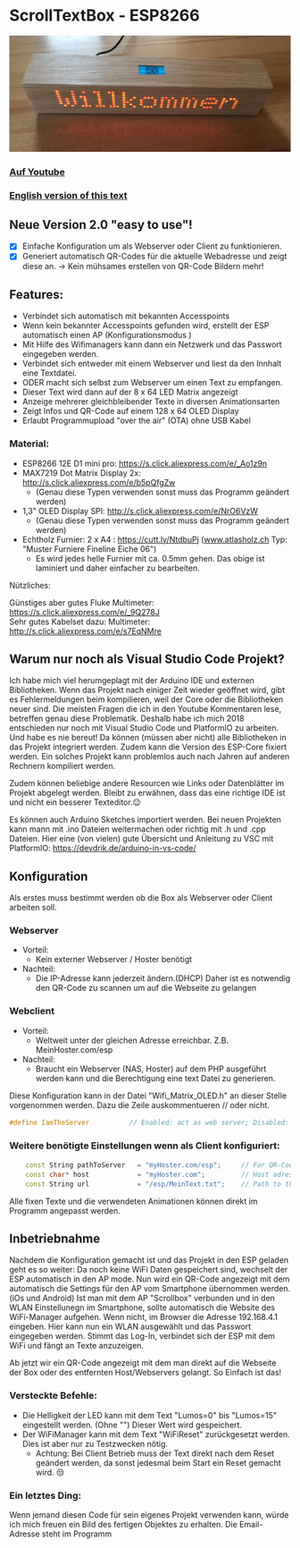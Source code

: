 # ScrollTextBox - ESP8266
![alt tag](https://github.com/DIYDave/ScrollText-ESP8266/blob/V2.0/06_Doc/photos/Picture_Cut.jpg)
<br>
### [Auf Youtube](https://www.youtube.com/watch?v=k4Ux_I4Gl30)     
### [English version of this text](https://github.com/DIYDave/ScrollText-ESP8266/blob/V2.0/README.md)

## Neue Version 2.0 "easy to use"!
- [x] Einfache Konfiguration um als Webserver oder Client zu funktionieren.
- [x] Generiert automatisch QR-Codes für die aktuelle Webadresse und zeigt diese an. -> Kein mühsames erstellen von QR-Code Bildern mehr!

## Features:
- Verbindet sich automatisch mit bekannten Accesspoints
- Wenn kein bekannter Accesspoints gefunden wird, erstellt der ESP automatisch einen AP (Konfigurationsmodus )
- Mit Hilfe des Wifimanagers kann dann ein Netzwerk und das Passwort eingegeben werden.
- Verbindet sich entweder mit einem Webserver und liest da den Innhalt eine Textdatei.
- ODER macht sich selbst zum Webserver um einen Text zu empfangen.
- Dieser Text wird dann auf der 8 x 64 LED Matrix angezeigt
- Anzeige mehrerer gleichbleibender Texte in diversen Animationsarten
- Zeigt Infos und QR-Code auf einem 128 x 64 OLED Display
- Erlaubt Programmupload "over the air" (OTA) ohne USB Kabel

### Material:

- ESP8266 12E D1 mini pro:   https://s.click.aliexpress.com/e/_Ao1z9n
- MAX7219 Dot Matrix Display 2x:       http://s.click.aliexpress.com/e/b5pQfgZw 
  - (Genau diese Typen verwenden sonst muss das Programm geändert werden)
- 1,3" OLED Display SPI:      http://s.click.aliexpress.com/e/NrO6VzW
  - (Genau diese Typen verwenden sonst muss das Programm geändert werden)
- Echtholz Furnier: 2 x A4 :    https://cutt.ly/NtdbuPj  (www.atlasholz.ch Typ: "Muster Furniere Fineline Eiche 06")
  - Es wird jedes helle Furnier mit ca. 0.5mm gehen. Das obige ist laminiert und daher einfacher zu bearbeiten.

Nützliches:

Günstiges aber gutes Fluke Multimeter: https://s.click.aliexpress.com/e/_9Q278J
<br>
Sehr gutes Kabelset dazu: Multimeter: http://s.click.aliexpress.com/e/s7EqNMre
<br>

## Warum nur noch als Visual Studio Code Projekt?
Ich habe mich viel herumgeplagt mit der Arduino IDE und externen Bibliotheken.
Wenn das Projekt nach einiger Zeit wieder geöffnet wird, gibt es Fehlermeldungen beim kompilieren, weil der Core oder die Bibliotheken neuer sind.
Die meisten Fragen die ich in den Youtube Kommentaren lese, betreffen genau diese Problematik.
Deshalb habe ich mich 2018 entschieden nur noch mit Visual Studio Code und PlatformIO zu arbeiten. Und habe es nie bereut!
Da können (müssen aber nicht) alle Bibliotheken in das Projekt integriert werden. Zudem kann die Version des ESP-Core fixiert werden.
Ein solches Projekt kann problemlos auch nach Jahren auf anderen Rechnern kompiliert werden.

Zudem können beliebige andere Resourcen wie Links oder Datenblätter im Projekt abgelegt werden.
Bleibt zu erwähnen, dass das eine richtige IDE ist und nicht ein besserer Texteditor.😉

Es können auch Arduino Sketches importiert werden. Bei neuen Projekten kann mann mit .ino Dateien weitermachen oder richtig mit .h und .cpp Dateien.
Hier eine (von vielen) gute Übersicht und Anleitung zu VSC mit PlatformIO: https://devdrik.de/arduino-in-vs-code/

## Konfiguration
Als erstes muss bestimmt werden ob die Box als Webserver oder Client arbeiten soll.
### Webserver
- Vorteil:
  - Kein externer Webserver / Hoster benötigt
- Nachteil:
  - Die IP-Adresse kann jederzeit ändern.(DHCP) Daher ist es notwendig den QR-Code zu scannen um auf die Webseite zu gelangen

### Webclient
- Vorteil:
  - Weltweit unter der gleichen Adresse erreichbar. Z.B. MeinHoster.com/esp
- Nachteil:
  - Braucht ein Webserver (NAS, Hoster) auf dem PHP ausgeführt werden kann und die Berechtigung eine text Datei zu generieren.

Diese Konfiguration kann in der Datei "Wifi_Matrix_OLED.h" an dieser Stelle vorgenommen werden. Dazu die Zeile auskommentueren // oder nicht.
```C++
#define IamTheServer          // Enabled: act as web server; Disabled: act als client and needs a server
```

### Weitere benötigte Einstellungen wenn als Client konfiguriert:
```C++
    const String pathToServer   = "myHoster.com/esp";     // For QR-Code
    const char* host            = "myHoster.com";         // Host adress
    const String url            = "/esp/MeinText.txt";    // Path to the txt file
```
Alle fixen Texte und die verwendeten Animationen können direkt im Programm angepasst werden.

## Inbetriebnahme
Nachdem die Konfiguration gemacht ist und das Projekt in den ESP geladen geht es so weiter:
Da noch keine WiFi Daten gespeichert sind, wechselt der ESP automatisch in den AP mode.
Nun wird ein QR-Code angezeigt mit dem automatisch die Settings für den AP vom Smartphone übernommen werden. (iOs und Android)
Ist man mit dem AP "Scrollbox" verbunden und in den WLAN Einstellunegn im Smartphone, sollte automatisch die Website des WiFi-Manager aufgehen. Wenn nicht, im Browser die Adresse 192.168.4.1 eingeben. Hier kann nun ein WLAN ausgewählt und das Passwort eingegeben werden. Stimmt das Log-In, verbindet sich der ESP mit dem WiFi und fängt an Texte anzuzeigen.

Ab jetzt wir ein QR-Code angezeigt mit dem man direkt auf die Webseite der Box oder des entfernten Host/Webservers gelangt. So Einfach ist das!

### Versteckte Befehle:
- Die Helligkeit der LED kann mit dem Text "Lumos=0" bis "Lumos=15" eingestellt werden. (Ohne "") Dieser Wert wird gespeichert.
- Der WiFiManager kann mit dem Text "WiFiReset" zurückgesetzt werden. Dies ist aber nur zu Testzwecken nötig.
  - Achtung: Bei Client Betrieb muss der Text direkt nach dem Reset geändert werden, da sonst jedesmal beim Start ein Reset gemacht wird. 😒

### Ein letztes Ding:
Wenn jemand diesen Code für sein eigenes Projekt verwenden kann, würde ich mich freuen ein Bild des fertigen Objektes zu erhalten. Die Email-Adresse steht im Programm
